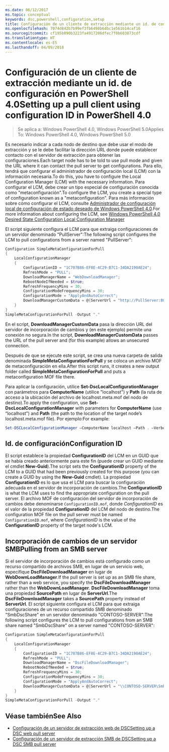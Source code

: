 ```yaml
---
ms.date: 06/12/2017
ms.topic: conceptual
keywords: dsc,powershell,configuration,setup
title: Configuración de un cliente de extracción mediante un id. de configuración en PowerShell 4.0
ms.openlocfilehash: 7074d842b7b99ef3fb6498b6dbc1e561b14caf16
ms.sourcegitcommit: cf195b090b3223fa4917206dfec7f0b603873cdf
ms.translationtype: HT
ms.contentlocale: es-ES
ms.lasthandoff: 04/09/2018
---
```

# <a name="setting-up-a-pull-client-using-configuration-id-in-powershell-40"></a><span data-ttu-id="79df3-103">Configuración de un cliente de extracción mediante un id. de configuración en PowerShell 4.0</span><span class="sxs-lookup"><span data-stu-id="79df3-103">Setting up a pull client using configuration ID in PowerShell 4.0</span></span>

><span data-ttu-id="79df3-104">Se aplica a: Windows PowerShell 4.0, Windows PowerShell 5.0</span><span class="sxs-lookup"><span data-stu-id="79df3-104">Applies To: Windows PowerShell 4.0, Windows PowerShell 5.0</span></span>

<span data-ttu-id="79df3-105">Es necesario indicar a cada nodo de destino que debe usar el modo de extracción y se le debe facilitar la dirección URL donde puede establecer contacto con el servidor de extracción para obtener las configuraciones.</span><span class="sxs-lookup"><span data-stu-id="79df3-105">Each target node has to be told to use pull mode and given the URL where it can contact the pull server to get configurations.</span></span> <span data-ttu-id="79df3-106">Para ello, tendrá que configurar el administrador de configuración local (LCM) con la información necesaria.</span><span class="sxs-lookup"><span data-stu-id="79df3-106">To do this, you have to configure the Local Configuration Manager (LCM) with the necessary information.</span></span> <span data-ttu-id="79df3-107">Para configurar el LCM, debe crear un tipo especial de configuración conocida como "metaconfiguración".</span><span class="sxs-lookup"><span data-stu-id="79df3-107">To configure the LCM, you create a special type of configuration known as a "metaconfiguration".</span></span> <span data-ttu-id="79df3-108">Para más información sobre cómo configurar el LCM, consulte [Administrador de configuración local de configuración de estado deseado de Windows PowerShell 4.0](metaConfig4.md).</span><span class="sxs-lookup"><span data-stu-id="79df3-108">For more information about configuring the LCM, see [Windows PowerShell 4.0 Desired State Configuration Local Configuration Manager](metaConfig4.md)</span></span>

<span data-ttu-id="79df3-109">El script siguiente configura el LCM para que extraiga configuraciones de un servidor denominado "PullServer":</span><span class="sxs-lookup"><span data-stu-id="79df3-109">The following script configures the LCM to pull configurations from a server named "PullServer":</span></span>

```powershell
Configuration SimpleMetaConfigurationForPull
{
    LocalConfigurationManager
    {
        ConfigurationID = "1C707B86-EF8E-4C29-B7C1-34DA2190AE24";
        RefreshMode = "PULL";
        DownloadManagerName = "WebDownloadManager";
        RebootNodeIfNeeded = $true;
        RefreshFrequencyMins = 30;
        ConfigurationModeFrequencyMins = 30;
        ConfigurationMode = "ApplyAndAutoCorrect";
        DownloadManagerCustomData = @{ServerUrl = "http://PullServer:8080/PSDSCPullServer/PSDSCPullServer.svc"; AllowUnsecureConnection = “TRUE”}
    }
}
SimpleMetaConfigurationForPull -Output "."
```

<span data-ttu-id="79df3-110">En el script, **DownloadManagerCustomData** pasa la dirección URL del servidor de incorporación de cambios y (en este ejemplo) permite una conexión no segura.</span><span class="sxs-lookup"><span data-stu-id="79df3-110">In the script, **DownloadManagerCustomData** passes the URL of the pull server and (for this example) allows an unsecured connection.</span></span>

<span data-ttu-id="79df3-111">Después de que se ejecute este script, se crea una nueva carpeta de salida denominada **SimpleMetaConfigurationForPull** y se coloca un archivo MOF de metaconfiguración en ella.</span><span class="sxs-lookup"><span data-stu-id="79df3-111">After this script runs, it creates a new output folder called **SimpleMetaConfigurationForPull** and puts a metaconfiguration MOF file there.</span></span>

<span data-ttu-id="79df3-112">Para aplicar la configuración, utilice **Set-DscLocalConfigurationManager** con parámetros para **ComputerName** (utilice "localhost") y **Path** (la ruta de acceso a la ubicación del archivo de localhost.meta.mof del nodo de destino).</span><span class="sxs-lookup"><span data-stu-id="79df3-112">To apply the configuration, use **Set-DscLocalConfigurationManager** with parameters for **ComputerName** (use “localhost”) and **Path** (the path to the location of the target node’s localhost.meta.mof file).</span></span> <span data-ttu-id="79df3-113">Por ejemplo:</span><span class="sxs-lookup"><span data-stu-id="79df3-113">For example:</span></span>
```powershell
Set-DSCLocalConfigurationManager –ComputerName localhost –Path . –Verbose.
```

## <a name="configuration-id"></a><span data-ttu-id="79df3-114">Id. de configuración</span><span class="sxs-lookup"><span data-stu-id="79df3-114">Configuration ID</span></span>
<span data-ttu-id="79df3-115">El script establece la propiedad **ConfigurationID** del LCM en un GUID que se había creado anteriormente para este fin (puede crear un GUID mediante el cmdlet **New-Guid**).</span><span class="sxs-lookup"><span data-stu-id="79df3-115">The script sets the **ConfigurationID** property of the LCM to a GUID that had been previously created for this purpose (you can create a GUID by using the **New-Guid** cmdlet).</span></span> <span data-ttu-id="79df3-116">La propiedad **ConfigurationID** es lo que usa el LCM para buscar la configuración adecuada en el servidor de incorporación de cambios.</span><span class="sxs-lookup"><span data-stu-id="79df3-116">The **ConfigurationID** is what the LCM uses to find the appropriate configuration on the pull server.</span></span> <span data-ttu-id="79df3-117">El archivo MOF de configuración del servidor de incorporación de cambios debe denominarse `ConfigurationID.mof`, donde *ConfigurationID* es el valor de la propiedad **ConfigurationID** del LCM del nodo de destino.</span><span class="sxs-lookup"><span data-stu-id="79df3-117">The configuration MOF file on the pull server must be named `ConfigurationID.mof`, where *ConfigurationID* is the value of the **ConfigurationID** property of the target node's LCM.</span></span>

## <a name="pulling-from-an-smb-server"></a><span data-ttu-id="79df3-118">Incorporación de cambios de un servidor SMB</span><span class="sxs-lookup"><span data-stu-id="79df3-118">Pulling from an SMB server</span></span>

<span data-ttu-id="79df3-119">Si el servidor de incorporación de cambios está configurado como un recurso compartido de archivos SMB, en lugar de un servicio web, especifique **DscFileDownloadManager** en lugar de **WebDownLoadManager**.</span><span class="sxs-lookup"><span data-stu-id="79df3-119">If the pull server is set up as an SMB file share, rather than a web service, you specify the **DscFileDownloadManager** rather than the **WebDownLoadManager**.</span></span>
<span data-ttu-id="79df3-120">**DscFileDownloadManager** toma una propiedad **SourcePath** en lugar de **ServerUrl**.</span><span class="sxs-lookup"><span data-stu-id="79df3-120">The **DscFileDownloadManager** takes a **SourcePath** property instead of **ServerUrl**.</span></span> <span data-ttu-id="79df3-121">El script siguiente configura el LCM para que extraiga configuraciones de un recurso compartido SMB denominado "SmbDscShare" en un servidor denominado "CONTOSO-SERVER":</span><span class="sxs-lookup"><span data-stu-id="79df3-121">The following script configures the LCM to pull configurations from an SMB share named "SmbDscShare" on a server named "CONTOSO-SERVER":</span></span>

```powershell
Configuration SimpleMetaConfigurationForPull
{
    LocalConfigurationManager
    {
        ConfigurationID = "1C707B86-EF8E-4C29-B7C1-34DA2190AE24";
        RefreshMode = "PULL";
        DownloadManagerName = "DscFileDownloadManager";
        RebootNodeIfNeeded = $true;
        RefreshFrequencyMins = 30;
        ConfigurationModeFrequencyMins = 30;
        ConfigurationMode = "ApplyAndAutoCorrect";
        DownloadManagerCustomData = @{ServerUrl = "\\CONTOSO-SERVER\SmbDscShare"}
    }
}
SimpleMetaConfigurationForPull -Output "."
```

## <a name="see-also"></a><span data-ttu-id="79df3-122">Véase también</span><span class="sxs-lookup"><span data-stu-id="79df3-122">See Also</span></span>

- [<span data-ttu-id="79df3-123">Configuración de un servidor de extracción web de DSC</span><span class="sxs-lookup"><span data-stu-id="79df3-123">Setting up a DSC web pull server</span></span>](pullServer.md)
- [<span data-ttu-id="79df3-124">Configuración de un servidor de extracción SMB de DSC</span><span class="sxs-lookup"><span data-stu-id="79df3-124">Setting up a DSC SMB pull server</span></span>](pullServerSMB.md)